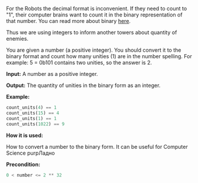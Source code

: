 For the Robots the decimal format is inconvenient. If they need to count to "1",
their computer brains want to count it in the binary representation of that number.
You can read more about binary [here](http://en.wikipedia.org/wiki/Binary_number).

Thus we are using integers to inform another towers about quantity of enemies.

You are given a number (a positive integer).
You should convert it to the binary format and count how many unities (1) are in the number spelling.
For example: 5 = 0b101 contains two unities, so the answer is 2.

**Input:** A number as a positive integer. 

**Output:** The quantity of unities in the binary form as an integer.


**Example:**

```python
count_units(4) == 1
count_units(15) == 4
count_units(1) == 1
count_units(1022) == 9
```
**How it is used:**

How to convert a number to the binary form. It can be useful for Computer Science purpЛадно

**Precondition:**
```python
0 < number <= 2 ** 32
```
